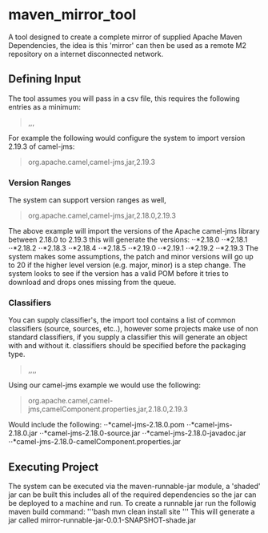 # maven_mirror_tool
A tool designed to create a complete mirror of supplied Apache Maven Dependencies, the idea is this 'mirror' can then be used as a remote M2 repository on a internet disconnected network.

## Defining Input
The tool assumes you will pass in a csv file, this requires the following entries as a minimum:
> <group id>,<artifact id>,<packaging type>,<version>

For example the following would configure the system to import version 2.19.3 of camel-jms:
> org.apache.camel,camel-jms,jar,2.19.3

### Version Ranges
The system can support version ranges as well, 
> org.apache.camel,camel-jms,jar,2.18.0,2.19.3

The above example will import the versions of the Apache camel-jms library between 2.18.0 to 2.19.3 this will generate the versions:
⋅⋅*2.18.0
⋅⋅*2.18.1
⋅⋅*2.18.2
⋅⋅*2.18.3
⋅⋅*2.18.4
⋅⋅*2.18.5
⋅⋅*2.19.0
⋅⋅*2.19.1
⋅⋅*2.19.2
⋅⋅*2.19.3
The system makes some assumptions, the patch and minor versions will go up to 20 if the higher level version (e.g. major, minor) is a step change. The system looks to see if the version has a valid POM before it tries to download and drops ones missing from the queue.
### Classifiers
You can supply classifier's, the import tool contains a list of common classifiers (source, sources, etc..), however some projects make use of non standard classifiers, if you supply a classifier this will generate an object with and without it. classifiers should be specified before the packaging type. 
> <group id>,<artifact id>,<classifier>,<packaging type>,<version>

Using our camel-jms example we would use the following:
> org.apache.camel,camel-jms,camelComponent.properties,jar,2.18.0,2.19.3

Would include the following:
⋅⋅*camel-jms-2.18.0.pom
⋅⋅*camel-jms-2.18.0.jar
⋅⋅*camel-jms-2.18.0-source.jar
⋅⋅*camel-jms-2.18.0-javadoc.jar
⋅⋅*camel-jms-2.18.0-camelComponent.properties.jar

## Executing Project
The system can be executed via the maven-runnable-jar module, a 'shaded' jar can be built this includes all of the required dependencies so the jar can be deployed to a machine and run. To create a runnable jar run the followig maven build command:
'''bash
  mvn clean install site
'''
This will generate a jar called mirror-runnable-jar-0.0.1-SNAPSHOT-shade.jar